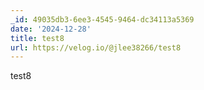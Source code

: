 ```yaml
---
_id: 49035db3-6ee3-4545-9464-dc34113a5369
date: '2024-12-28'
title: test8
url: https://velog.io/@jlee38266/test8
---
```


test8